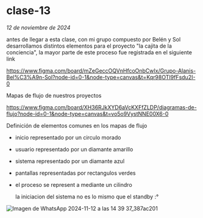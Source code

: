 # clase-13
*12 de noviembre de 2024*

antes de llegar a esta clase, con mi grupo compuesto por Belén y Sol desarrollamos distintos elementos para el proyecto "la cajita de la conciencia", la mayor parte de este proceso fue registrada en el siguiente link

https://www.figma.com/board/mZeGeccOQVnHfcoOnbCwIx/Grupo-Alanis-Bel%C3%A9n-Sol?node-id=0-1&node-type=canvas&t=Kqr98OTI9fFsdu2I-0


Mapas de flujo de nuestros proyectos

https://www.figma.com/board/XH36RJkXYD6aVcKXFfZLDP/diagramas-de-flujo?node-id=0-1&node-type=canvas&t=vo5o9VystNNE00X6-0 

Definición de elementos comunes en los mapas de flujo

- inicio representado por un circulo morado
- usuario representado por un diamante amarillo
- sistema representado por un diamante azul
- pantallas representadas por rectangulos verdes
- el proceso se represent a mediante un cilindro

  la iniciacion del sistema no es lo mismo que el standby :°

  
![Imagen de WhatsApp 2024-11-12 a las 14 39 37_387ac201](https://github.com/user-attachments/assets/a35de5a7-140e-47ab-b4b8-a2270ad113d6) 

  
  
